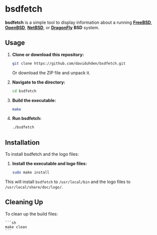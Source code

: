 # bsdfetch

**bsdfetch** is a simple tool to display information about a running [**FreeBSD**](https://www.freebsd.org/), [**OpenBSD**](https://www.openbsd.org/), [**NetBSD**](https://www.netbsd.org/), or [**DragonFly**](https://www.dragonflybsd.org/) **BSD** system.

## Usage

1. **Clone or download this repository:**
   ```sh
   git clone https://github.com/daviduhden/bsdfetch.git
   ```
   Or download the ZIP file and unpack it.

2. **Navigate to the directory:**
   ```sh
   cd bsdfetch
   ```

3. **Build the executable:**
   ```sh
   make
   ```

4. **Run bsdfetch:**
   ```sh
   ./bsdfetch
   ```

## Installation

To install bsdfetch and the logo files:

1. **Install the executable and logo files:**
   ```sh
   sudo make install
   ```

This will install `bsdfetch` to `/usr/local/bin` and the logo files to `/usr/local/share/doc/logo/`.

## Cleaning Up

To clean up the build files:

    ```sh
    make clean
    ```